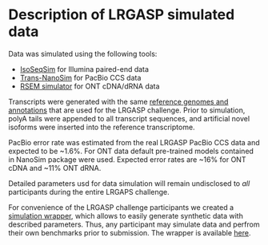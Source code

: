 # Description of LRGASP simulated data

Data was simulated using the following tools:

- [IsoSeqSim](https://github.com/yunhaowang/IsoSeqSim) for Illumina paired-end data
- [Trans-NanoSim](https://github.com/bcgsc/NanoSim) for PacBio CCS data
- [RSEM simulator](http://deweylab.biostat.wisc.edu/rsem/README.html) for ONT cDNA/dRNA data

Transcripts were generated with the same [reference genomes and annotations](reference-genomes.md)
that are used for the LRGASP challenge.
Prior to simulation, polyA tails were appended to all transcript sequences, and
artificial novel isoforms were inserted into the reference transcriptome.

PacBio error rate was estimated from the real LRGASP PacBio CCS data and expected to be ~1.6%.
For ONT data default pre-trained models contained in NanoSim package were used.
Expected error rates are ~16% for ONT cDNA and ~11% ONT dRNA.

Detailed parameters usd for data simulation will remain undisclosed to *all* participants during the entire LRGAPS challenge.

For convenience of the LRGASP challenge participants we created a [simulation wrapper](https://github.com/LRGASP/lrgasp-simulation), which allows to easily
generate synthetic data with described parameters. Thus, any participant may simulate data and perfrom their
own benchmarks prior to submission. The wrapper is available [here](https://github.com/LRGASP/lrgasp-simulation).
